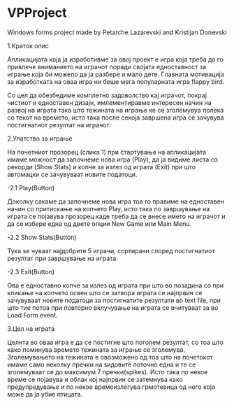 # VPProject
Windows forms project made by Petarche Lazarevski and Kristijan Donevski

1.Краток опис

Апликацијата која ја изработивме за овој проект е игра која треба да го привлече вниманието на играчот поради својата
едноставност за играње која би можело да ја разбере и мало дете. Главната мотивација за изработката на оваа игра ни
беше мега популарната игра flappy bird.

Со цел да обезбедиме комплетно задоволство кај играчот, покрај чистиот и едноставен дизајн, имлементиравме интересен начин на
развој на играта така што тежината на играње ке се зголемувуа полека со текот на времето, исто така после секоја завршена игра 
се зачувува постигнатиот резултат на играчот.

2.Упатство за играње

На почетниот прозорец (слика 1) при стартување на апликацијата имаме можност да започнеме нова игра (Play),
да ja видиме листа со рекорди (Show Stats) и копче за излез од играта (Exit) при што автомацки се зачувуваат новите податоци.

-2.1 Play(Button)

  Доколку сакаме да започнеме нова игра тоа го правиме на едноставен начин со притискање на копчето Play, исто така по завршување
  на играта се појавува прозорец каде треба да се внесе името на играчот и да се избере една од двете опции New Game или Main Menu.
  
-2.2 Show Stats(Button)

  Тука sе чуваат најдобрите 5 играчи, сортирани според постигнатиот резултат при завршување на играта.
  
-2.3 Exit(Button)

  Ова е едноставно копче за излез од играта при што во позадина со при кликање на копчето освен што се затвора играта се 
  најпрвин се зачувуваат новите податоци за постигнатите резултати во text file, при што тие потоа при повторно вклучување на играта
  се вчитуваат за во Load Form event.
  
3.Цел на играта

Целнта во оваа игра е да се постигне што поголем резултат, со тоа што како поминува времето тежината за играње се зголемува.
Зголемувањето на тежината е овозможено од тоа што на почетокот имаме само неколку пречки на ѕидовите поточно една и те се зголемуваат се  до максимум 7 пречки(spikes). Исто така по некое време се појавува и облак кој најпрвин се затемнува како предупредување и по некое времеизлегува грмотевица од него која може да ја убие птицата.
